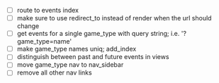 - [ ] route to events index  
- [ ] make sure to use redirect_to instead of render when the url should change  
- [ ] get events for a single game_type with query string; i.e. '?game_type=name'  
- [ ] make game_type names uniq; add_index  
- [ ] distinguish between past and future events in views  
- [ ] move game_type nav to nav_sidebar  
- [ ] remove all other nav links  
